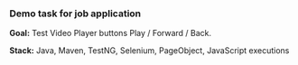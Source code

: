 


### Demo task for job application

**Goal:** Test Video Player buttons Play / Forward / Back.

**Stack:** Java, Maven, TestNG, Selenium, PageObject, JavaScript executions
